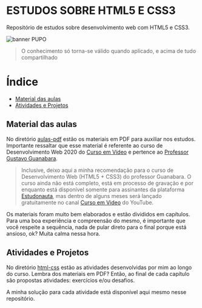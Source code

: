 # ESTUDOS SOBRE HTML5 E CSS3
 Repositório de estudos sobre desenvolvimento web com HTML5 e CSS3.

 ![banner PUPO](https://pulpo-site-3tduojw3tlwg6yqrnax.netdna-ssl.com/wp-content/uploads/2018/02/boxworks-2016-box-and-ibm-team-up-on-workflow-automation-wit_x1eh.640-640x321.jpg)

> O conhecimento só torna-se válido quando aplicado, e acima de tudo compartilhado 

# Índice

- [Material das aulas](https://github.com/beatrizflorenccio/Studies-html-css#material-das-aulas)
- [Atividades e Projetos](https://github.com/beatrizflorenccio/Studies-html-css#atividades-e-projetos)

## Material das aulas

No diretório [aulas-pdf](https://github.com/beatrizflorenccio/Studies-html-css/tree/master/aulas-pdf) estão os materiais em PDF para auxiliar nos estudos. Importante ressaltar que esse material é referente ao curso de Desenvolvimento Web 2020 do [Curso em Vídeo](https://www.cursoemvideo.com/) e pertence ao [Professor Gustavo Guanabara](). 

> Inclusive, deixo aqui a minha recomendação para o curso de Desenvolvimento Web (HTML5 + CSS3) do professor Guanabara. O curso ainda não está completo, está em processo de gravação e por enquanto está disponível somente para assinantes da plataforma [Estudonauta](), mas dentro de alguns meses será lançado gratuitamente no canal [Curso em Video](https://www.youtube.com/channel/UCrWvhVmt0Qac3HgsjQK62FQ) do YouTube.

Os materiais foram muito bem elaborados e estão divididos em capítulos. Para uma boa experiência e compreensão do mesmo, é importante que você respeite a sequência, nada de pular direto para o final porque está ansioso, ok? Muita calma nessa hora.

## Atividades e Projetos

No diretório [html-css](https://github.com/beatrizflorenccio/Studies-html-css/tree/master/html-css) estão as atividades desenvolvidas por mim ao longo do curso. Lembra dos materiais em PDF? Então, ao final de cada capítulo são propostas atividades: exercícios e/ou desafios.

A minha solução para cada atividade está disponível aqui mesmo nesse repositório.
